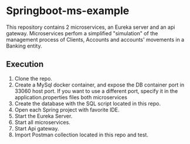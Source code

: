 # Springboot-ms-example

This repository contains 2 microservices, an Eureka server and an api gateway. Microservices perfom a simplified "simulation" of the management process 
of Clients, Accounts and accounts' movements in a Banking entity.

## Execution
1. Clone the repo.
2. Create a MySql docker container, and expose the DB container port in 33060 host port. If you want to use a different port, specify it in the application.properties files
   both microservices
4. Create the database with the SQL script located in this repo.
5. Open each Spring project with favorite IDE.
6. Start the Eureka Server.
7. Start all microservices.
8. Start Api gateway.
9. Import Postman collection located in this repo and test.


